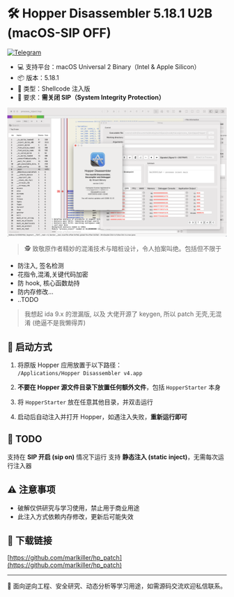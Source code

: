 # 🛠 Hopper Disassembler 5.18.1 U2B (macOS-SIP OFF)

[![Telegram](https://img.shields.io/badge/Join%20our%20Telegram-blue?logo=telegram)](https://t.me/dylib_dobby_hook_chat)

- 💻 支持平台：macOS Universal 2 Binary（Intel & Apple Silicon）
- 📦 版本：5.18.1
- 🧬 类型：Shellcode 注入版
- 🔐 要求：**需关闭 SIP（System Integrity Protection）**

![Hopper 注入成功界面](./HopperStarter/hp.png)

> 🕵️ 致敬原作者精妙的混淆技术与暗桩设计，令人拍案叫绝。包括但不限于  

- 防注入, 签名检测
- 花指令,混淆,关键代码加密
- 防 hook, 核心函数劫持
- 防内存修改...
- ..TODO

> 我想起 ida 9.x 的泄漏版, 以及 大佬开源了 keygen, 所以 patch 无壳,无混淆 (绝逼不是我懒得弄)  

## 🚀 启动方式

1. 将原版 Hopper 应用放置于以下路径：  
   `/Applications/Hopper Disassembler v4.app`

2. **不要在 Hopper 源文件目录下放置任何额外文件**，包括 `HopperStarter` 本身

3. 将 `HopperStarter` 放在任意其他目录，并双击运行

4. 启动后自动注入并打开 Hopper，如遇注入失败，**重新运行即可**

## 🧪 TODO

支持在 **SIP 开启 (sip on)** 情况下运行
支持 **静态注入 (static inject)**，无需每次运行注入器

## ⚠️ 注意事项

- 破解仅供研究与学习使用，禁止用于商业用途
- 此注入方式依赖内存修改，更新后可能失效

## 🔗 下载链接

[https://github.com/marlkiller/hp_patch](https://github.com/marlkiller/hp_patch)

---

🧠 面向逆向工程、安全研究、动态分析等学习用途，如需源码交流欢迎私信联系。
